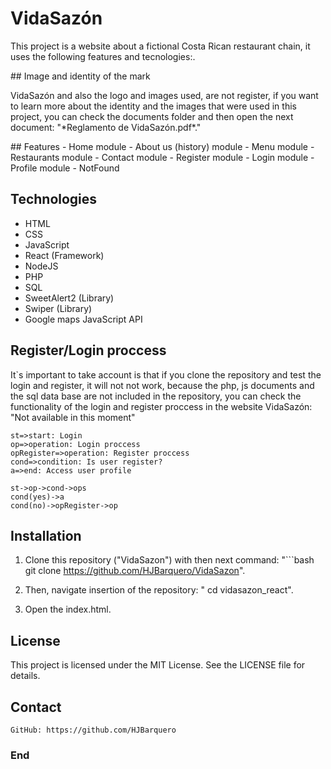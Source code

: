 # VidaSazón
<p>
This project is a website about a fictional Costa Rican restaurant chain, it uses the following features and tecnologies:.
</p>
## Image and identity of the mark

<p>
VidaSazón and also the logo and images used, are not register, if you want to learn more about the identity and the images that were used in this project, you can check the documents folder and then open the next document: "*Reglamento de VidaSazón.pdf*."
</p>
## Features
- Home module
- About us  (history) module
- Menu module
- Restaurants module
- Contact module
- Register module
- Login module
- Profile module
- NotFound

## Technologies
- HTML
- CSS
- JavaScript
- React (Framework)
- NodeJS
- PHP
- SQL
- SweetAlert2 (Library)
- Swiper (Library)
- Google maps  JavaScript API

## Register/Login proccess
<p>
It`s important to take account is that  if you clone the repository and test the login and register,  it will not not work, because the php, js documents and the sql data base are not included in the repository, you can check the functionality of the login and register proccess in the website VidaSazón: "Not available in this moment"
</p>


```flow
st=>start: Login
op=>operation: Login proccess
opRegister=>operation: Register proccess
cond=>condition: Is user register?
a=>end: Access user profile

st->op->cond->ops
cond(yes)->a
cond(no)->opRegister->op
```
## Installation

1. Clone this repository ("VidaSazon")
with then next command: 
"```bash
   git clone https://github.com/HJBarquero/VidaSazon".
   
3. Then,  navigate insertion of the repository: "
cd vidasazon_react".
4. Open the index.html.

## License

This project is licensed under the MIT License. See the LICENSE file for details.
## Contact

```
GitHub: https://github.com/HJBarquero
```
### End
